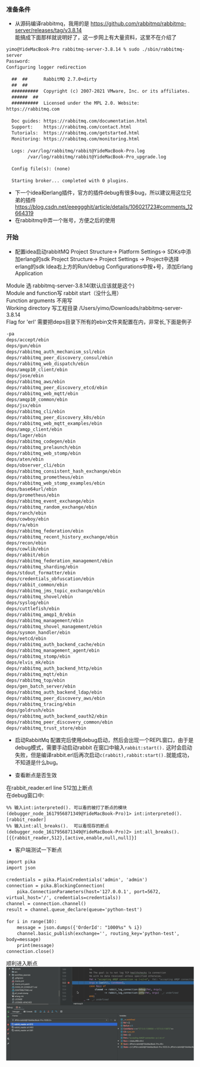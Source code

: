 ### 准备条件
- 从源码编译rabbitmq，我用的是 https://github.com/rabbitmq/rabbitmq-server/releases/tag/v3.8.14   
能搞成下面那样就说明好了，这一步网上有大量资料，这里不在介绍了
```
yimo@YideMacBook-Pro rabbitmq-server-3.8.14 % sudo ./sbin/rabbitmq-server
Password:
Configuring logger redirection

  ##  ##      RabbitMQ 2.7.0+dirty
  ##  ##
  ##########  Copyright (c) 2007-2021 VMware, Inc. or its affiliates.
  ######  ##
  ##########  Licensed under the MPL 2.0. Website: https://rabbitmq.com

  Doc guides: https://rabbitmq.com/documentation.html
  Support:    https://rabbitmq.com/contact.html
  Tutorials:  https://rabbitmq.com/getstarted.html
  Monitoring: https://rabbitmq.com/monitoring.html

  Logs: /var/log/rabbitmq/rabbit@YideMacBook-Pro.log
        /var/log/rabbitmq/rabbit@YideMacBook-Pro_upgrade.log

  Config file(s): (none)

  Starting broker... completed with 0 plugins.
```
- 下一个idea和erlang插件，官方的插件debug有很多bug，所以建议用这位兄弟的插件
https://blog.csdn.net/eeeggghit/article/details/106021723#comments_12664319
- 在rabbitmq中弄一个账号，方便之后的使用

### 开始
- 配置idea启动rabbitMQ
Project Structure-> Platform Settings-> SDKs中添加erlang的sdk
Project Structure-> Project Settings -> Project中选择erlang的sdk
Idea右上方的Run/debug Configurations中按+号，添加Erlang Application

Module 选 rabbitmq-server-3.8.14(默认应该就是这个)    
Module and function写 rabbit start（没什么用）  
Function arguments 不用写  
Working directory 写工程目录 /Users/yimo/Downloads/rabbitmq-server-3.8.14  
Flag for 'erl' 需要把deps目录下所有的ebin文件夹配置在内，非常长,下面是例子  
```
-pa 
deps/accept/ebin
deps/gun/ebin
deps/rabbitmq_auth_mechanism_ssl/ebin
deps/rabbitmq_peer_discovery_consul/ebin
deps/rabbitmq_web_dispatch/ebin
deps/amqp10_client/ebin
deps/jose/ebin
deps/rabbitmq_aws/ebin
deps/rabbitmq_peer_discovery_etcd/ebin
deps/rabbitmq_web_mqtt/ebin
deps/amqp10_common/ebin
deps/jsx/ebin
deps/rabbitmq_cli/ebin
deps/rabbitmq_peer_discovery_k8s/ebin
deps/rabbitmq_web_mqtt_examples/ebin
deps/amqp_client/ebin
deps/lager/ebin
deps/rabbitmq_codegen/ebin
deps/rabbitmq_prelaunch/ebin
deps/rabbitmq_web_stomp/ebin
deps/aten/ebin
deps/observer_cli/ebin
deps/rabbitmq_consistent_hash_exchange/ebin
deps/rabbitmq_prometheus/ebin
deps/rabbitmq_web_stomp_examples/ebin
deps/base64url/ebin
deps/prometheus/ebin
deps/rabbitmq_event_exchange/ebin
deps/rabbitmq_random_exchange/ebin
deps/ranch/ebin
deps/cowboy/ebin
deps/ra/ebin
deps/rabbitmq_federation/ebin
deps/rabbitmq_recent_history_exchange/ebin
deps/recon/ebin
deps/cowlib/ebin
deps/rabbit/ebin
deps/rabbitmq_federation_management/ebin
deps/rabbitmq_sharding/ebin
deps/stdout_formatter/ebin
deps/credentials_obfuscation/ebin
deps/rabbit_common/ebin
deps/rabbitmq_jms_topic_exchange/ebin
deps/rabbitmq_shovel/ebin
deps/syslog/ebin
deps/cuttlefish/ebin
deps/rabbitmq_amqp1_0/ebin
deps/rabbitmq_management/ebin
deps/rabbitmq_shovel_management/ebin
deps/sysmon_handler/ebin
deps/eetcd/ebin
deps/rabbitmq_auth_backend_cache/ebin
deps/rabbitmq_management_agent/ebin
deps/rabbitmq_stomp/ebin
deps/elvis_mk/ebin
deps/rabbitmq_auth_backend_http/ebin
deps/rabbitmq_mqtt/ebin
deps/rabbitmq_top/ebin
deps/gen_batch_server/ebin
deps/rabbitmq_auth_backend_ldap/ebin
deps/rabbitmq_peer_discovery_aws/ebin
deps/rabbitmq_tracing/ebin
deps/goldrush/ebin
deps/rabbitmq_auth_backend_oauth2/ebin
deps/rabbitmq_peer_discovery_common/ebin
deps/rabbitmq_trust_store/ebin
```

- 启动RabbitMq
配置完后使用debug启动，然后会出现一个REPL窗口，由于是debug模式，需要手动启动rabbit
在窗口中输入```rabbit:start().``` 这时会启动失败，但是编译rabbit.erl后再次启动`c(rabbit),rabbit:start().`就能成功，不知道是什么bug。

- 查看断点是否生效

在rabbit_reader.erl line 512加上断点  
在debug窗口中:  
```
%% 输入int:interpreted(). 可以看的被打了断点的模块
(debugger_node_1617956871349@YideMacBook-Pro)1> int:interpreted().
[rabbit_reader]
%% 输入int:all_breaks().  可以看现存的断点  
(debugger_node_1617956871349@YideMacBook-Pro)2> int:all_breaks().
[{{rabbit_reader,512},[active,enable,null,null]}]
```

- 客户端测试一下断点
```
import pika
import json

credentials = pika.PlainCredentials('admin', 'admin')
connection = pika.BlockingConnection(
    pika.ConnectionParameters(host='127.0.0.1', port=5672, virtual_host='/', credentials=credentials))
channel = connection.channel()
result = channel.queue_declare(queue='python-test')

for i in range(10):
    message = json.dumps({'OrderId': "1000%s" % i})
    channel.basic_publish(exchange='', routing_key='python-test', body=message)
    print(message)
connection.close()
```

顺利进入断点
![](../img/rabbitmq.png)
